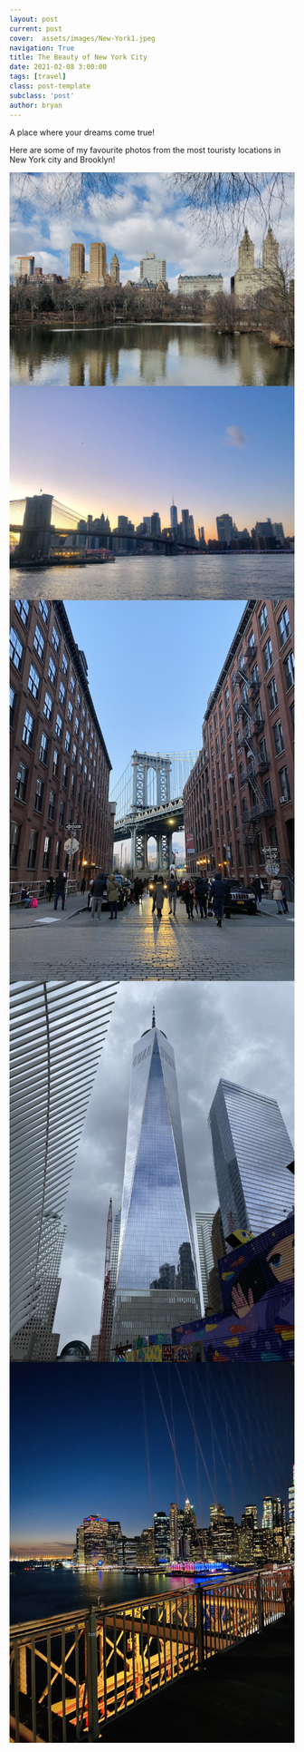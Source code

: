 ```yaml
---
layout: post
current: post
cover:  assets/images/New-York1.jpeg
navigation: True
title: The Beauty of New York City
date: 2021-02-08 3:00:00
tags: [travel]
class: post-template
subclass: 'post'
author: bryan
---
```


A place where your dreams come true! 

Here are some of my favourite photos from the most touristy locations in New York city and Brooklyn!

<img max-width="100vw" align="center" src="https://github.com/bryanyu1/blog/blob/gh-pages/assets/images/New-York1.jpeg?raw=true" alt="New-York1">

<img max-width="100vw" align="center" src="https://github.com/bryanyu1/blog/blob/gh-pages/assets/images/New-York2.jpeg?raw=true" alt="New-York2">

<img max-width="100vw" align="center" src="https://github.com/bryanyu1/blog/blob/gh-pages/assets/images/New-York5.jpeg?raw=true" alt="New-York5">

<img max-width="100vw" align="center" src="https://github.com/bryanyu1/blog/blob/gh-pages/assets/images/New-York6.jpeg?raw=true" alt="New-York6">

<img max-width="100vw" align="center" src="https://github.com/bryanyu1/blog/blob/gh-pages/assets/images/New-York3.jpeg?raw=true" alt="New-York3">
